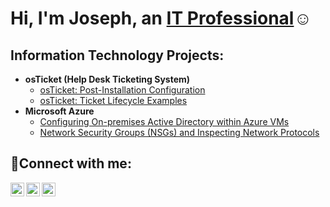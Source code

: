 
<h1>   Hi, I'm Joseph, an <a href="https://linkedin.com/in/Josh">IT Professional</a>☺</h1>
<h2>  Information Technology Projects:</h2>

- <b>osTicket (Help Desk Ticketing System)</b>
  - [osTicket: Post-Installation Configuration](https://github.com/josgrc711/post-install-config)
  - [osTicket: Ticket Lifecycle Examples](https://github.com/josgrc711/ticket-lifecycle)
- <b>Microsoft Azure</b>
  - [Configuring On-premises Active Directory within Azure VMs](https://github.com/josgrc711/configure-ad)
  - [Network Security Groups (NSGs) and Inspecting Network Protocols](https://github.com/josgrc711/azure-network-protocols)

<h2>🤳Connect with me:</h2>

[<img align="left" alt="Josh | Twitter" width="22px" src="https://cdn.jsdelivr.net/npm/simple-icons@v3/icons/twitter.svg" />][twitter]
[<img align="left" alt="Josh | LinkedIn" width="22px" src="https://cdn.jsdelivr.net/npm/simple-icons@v3/icons/linkedin.svg" />][linkedin]
[<img align="left" alt="Josh | Instagram" width="22px" src="https://cdn.jsdelivr.net/npm/simple-icons@v3/icons/instagram.svg" />][instagram]

[twitter]: https://twitter.com/Josh
[instagram]: https://www.instagram.com/Josh
[linkedin]: https://linkedin.com/in/josgrc711

<!--
**josgrc711/josgrc711** is a ✨ _special_ ✨ repository because its `README.md` (this file) appears on your GitHub profile.

Here are some ideas to get you started:

- 🔭 I’m currently working on ...
- 🌱 I’m currently learning ...
- 👯 I’m looking to collaborate on ...
- 🤔 I’m looking for help with ...
- 💬 Ask me about ...
- 📫 How to reach me: ...
- 😄 Pronouns: ...
- ⚡ Fun fact: ...
-->
